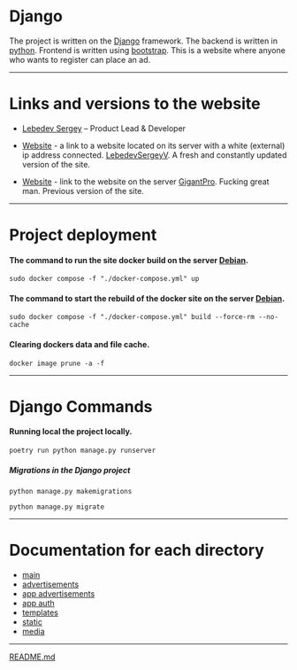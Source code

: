 # Django

The project is written on the [Django](https://www.djangoproject.com) framework.
The backend is written in [python](https://www.python.org).
Frontend is written using [bootstrap](https://getbootstrap.com).
This is a website where anyone who wants to register can place an ad.

___

# Links and versions to the website    

* [Lebedev Sergey](https://github.com/LebedevSergeyV) – Product Lead & Developer

* [Website](http://109.111.185.225) - a link to a website located on its server with a white (external) ip address connected. [LebedevSergeyV](https://github.com/LebedevSergeyV). A fresh and constantly updated version of the site.
  
* [Website](https://garage.xiver.ru) - link to the website on the server [GigantPro](https://github.com/GigantPro). Fucking great man. Previous version of the site. 


___

# Project deployment

#### The command to run the site docker build on the server [Debian](https://www.debian.org).
```commandline
sudo docker compose -f "./docker-compose.yml" up
```

#### The command to start the rebuild of the docker site on the server [Debian](https://www.debian.org).
```commandline
sudo docker compose -f "./docker-compose.yml" build --force-rm --no-cache
```

#### Clearing dockers data and file cache.
```commandline
docker image prune -a -f
```
___

# Django Commands

#### Running local the project locally.
```commandline
poetry run python manage.py runserver
```

##### Migrations in the Django project
```commandline
python manage.py makemigrations
```
```commandline
python manage.py migrate
```

___

# Documentation for each directory

* [main](advertisements%2Fdoc.md)
* [advertisements](advertisements%2Fadvertisements%2Fdoc.md)
* [app advertisements](advertisements%2Fapp_advertisements%2Fdoc.md)
* [app auth](advertisements%2Fapp_auth%2Fdoc.md)
* [templates](advertisements%2Ftemplates%2Fdoc.md)
* [static](advertisements%2Fstatic%2Fdoc.md)
* [media](advertisements%2Fmedia%2Fdoc.md)

___

[README.md](README.md)

